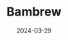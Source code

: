 ---  
layout: startup_page  
title: "Bambrew"  
id: "bambrew.in"  
permalink: "/bambrewbambrew.in03292024/"  
website: "https://www.bambrew.in/"  
funding_round: "Series A"  
funding_amount: "₹60Cr"  
investors: "Blume Ventures, Blue Ashva Capital, Mumbai Angels, Indus Capital, Capital A"  
about: "Bambrew provides plastic-free, compostable packaging solutions to companies such as Amazon, Nykaa, and Bata. Their products are certified by the Indian government and are designed to be cost-effective alternatives to traditional plastic packaging, focusing on sustainability. The company aims to expand into primary packaging for FMCG and food and beverage categories."  
markets: "Cleantech, Sustainable Packaging, E-Commerce, Packaging Services, Sustainability"  
hq: "Bangalore, Karnataka, India"  
founded_year: "2018"  
linkedin: "https://www.linkedin.com/company/bambrew"  
twitter: "https://twitter.com/bambrew_in"  
instagram: ""  
facebook: "https://www.facebook.com/bambrew/"  
crunchbase: "https://www.crunchbase.com/organization/bambrew"  
pitchbook: "https://pitchbook.com/profiles/company/442519-48"  

date_display: "29-Mar-2024"  
date: "2024-03-29"

# SEO Optimization  
meta_title: "Bambrew - Series A Funding (₹60Cr)"  
meta_description: "Bambrew, Bambrew provides plastic-free, compostable packaging solutions to companies such as Amazon, Nykaa, and Bata. Their products are certified by the India..."  
meta_keywords: "Bambrew, Cleantech, Sustainable Packaging, E-Commerce, Packaging Services, Sustainability, Series A funding"  
canonical_url: "https://startup.projectstartups.com/bambrewbambrew.in03292024/"  
---